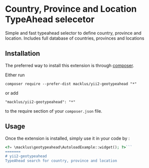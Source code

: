 Country, Province and Location TypeAhead selecetor
==================================================
Simple and fast typeahead selector to define country, province and location. Includes full database of countries, provinces and locations

Installation
------------

The preferred way to install this extension is through [composer](http://getcomposer.org/download/).

Either run

```
composer require --prefer-dist macklus/yii2-geotypeahead "*"
```

or add

```
"macklus/yii2-geotypeahead": "*"
```

to the require section of your `composer.json` file.


Usage
-----

Once the extension is installed, simply use it in your code by  :

```php
<?= \macklus\geotypeahead\AutoloadExample::widget(); ?>```
=======
# yii2-geotypeahead
TypeAhead search for country, province and location
